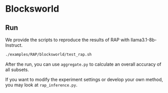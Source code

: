 # Blocksworld
## Run

We provide the scripts to reproduce the results of RAP with llama3.1-8b-Instruct. 

```bash
./examples/RAP/blocksworld/test_rap.sh
```

After the run, you can use `aggregate.py` to calculate an overall accuracy of all subsets.

If you want to modify the experiment settings or develop your own method, you may look at `rap_inference.py`.
